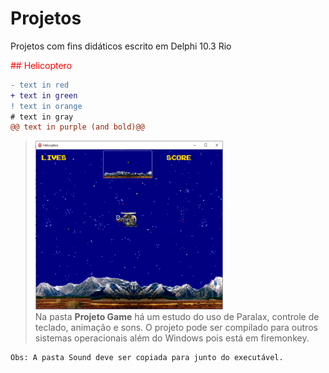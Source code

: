 # Projetos
Projetos com fins didáticos escrito em Delphi 10.3 Rio

<span style="color: red">## Helicoptero</span>

```diff
- text in red
+ text in green
! text in orange
# text in gray
@@ text in purple (and bold)@@
```

> <img src="https://github.com/CyberRocha/Projetos/blob/master/Projeto%20Game/Helicoptero.png?raw=true" width="300" height="270"><br>
> Na pasta <b>Projeto Game</b> há um estudo do uso de Paralax, controle de teclado, animação e sons. O projeto pode ser compilado para outros sistemas operacionais além do Windows pois está em firemonkey.
```
Obs: A pasta Sound deve ser copiada para junto do executável.
```
